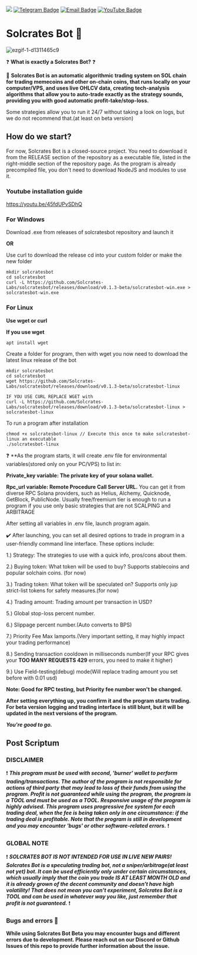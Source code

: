[![](https://dcbadge.limes.pink/api/server/ySvyXEFZAK)](https://discord.gg/ySvyXEFZAK)
[![Telegram Badge](https://img.shields.io/badge/Telegram-blue?style=flat-square&logo=telegram&logoColor=FFFFFF&labelColor=48cae0&color=48cae0)](https://t.me/solcrateslabs)
[![Email Badge](https://img.shields.io/badge/Contact-magenta?style=flat-square&logo=Gmail&logoColor=FFFFFF&labelColor=992580&color=FF00FF)](mailto:contact@solcrateslabs.tech)
[![YouTube Badge](https://img.shields.io/badge/YouTube-red?style=flat-square&logo=youtube&logoColor=FFFFFF)](https://www.youtube.com/channel/UCM_Dpg2VuwMwvJOfQve2olg)

# Solcrates Bot 🤖
![ezgif-1-d1311465c9](https://github.com/user-attachments/assets/1e6a2a77-bf4f-4a62-abeb-e68ec5849bc2)

❓ **What is exactly a Solcrates Bot?** ❓

🤖 **Solcrates Bot is an automatic algorithmic trading system on SOL chain for trading memecoins and other on-chain coins, that runs locally on your computer/VPS, and uses live OHLCV data, creating tech-analysis algorithms that allow you to auto-trade exactly as the strategy sounds, providing you with good automatic profit-take/stop-loss.**

Some strategies allow you to run it 24/7 without taking a look on logs, but we do not recommend that.(at least on beta version)


## How do we start?
For now, Solcrates Bot is a closed-source project. You need to download it from the RELEASE section of the repository as a executable file, listed in the right-middle section of the repository page. As the program is already precompiled file, you don't need to download NodeJS and modules to use it.

### Youtube installation guide
https://youtu.be/45fdUPvSDhQ

### For Windows
Download .exe from releases of solcratesbot repository and launch it

**OR**

Use curl to download the release
cd into your custom folder or make the new folder

```
mkdir solcratesbot
cd solcratesbot
curl -L https://github.com/Solcrates-Labs/solcratesbot/releases/download/v0.1.3-beta/solcratesbot-win.exe > solcratesbot-win.exe
```

### For Linux
**Use wget or curl**

**If you use wget**

```apt install wget```

Create a folder for program, then with wget you now need to download the latest linux release of the bot

```
mkdir solcratesbot
cd solcratesbot
wget https://github.com/Solcrates-Labs/solcratesbot/releases/download/v0.1.3-beta/solcratesbot-linux

IF YOU USE CURL REPLACE WGET with
curl -L https://github.com/Solcrates-Labs/solcratesbot/releases/download/v0.1.3-beta/solcratesbot-linux > solcratesbot-linux
```

To run a program after installation

```
chmod +x solcratesbot-linux // Execute this once to make solcratesbot-linux an executable
./solcratesbot-linux
```

❓ **As the program starts, it will create .env file for environmental variables(stored only on your PC/VPS) to list in:

**Private_key variable: The private key of your solana wallet.**

**Rpc_url variable: Remote Procedure Call Server URL.**
You can get it from diverse RPC Solana providers, such as Helius, Alchemy, Quicknode, GetBlock, PublicNode. Usually free/freemium tier is enough to run a program if you use only basic strategies that are not SCALPING and ARBITRAGE


After setting all variables in .env file, launch program again.

✔️ After launching, you can set all desired options to trade in program in a user-friendly command line interface. These options include:

1.) Strategy: The strategies to use with a quick info, pros/cons about them.

2.) Buying token: What token will be used to buy? Supports stablecoins and popular solchain coins. (for now)

3.) Trading token: What token will be speculated on? Supports only jup strict-list tokens for safety measures.(for now)

4.) Trading amount: Trading amount per transaction in USD?

5.) Global stop-loss percent number.

6.) Slippage percent number.(Auto converts to BPS)

7.) Priority Fee Max lamports.(Very important setting, it may highly impact your trading performance)

8.) Sending transaction cooldown in milliseconds number(If your RPC gives your **TOO MANY REQUESTS 429** errors, you need to make it higher)

9.) Use Field-testing(debug) mode(Will replace trading amount you set before with 0.01 usd)

__Note: Good for RPC testing, but Priority fee number won't be changed.__

**After setting everything up, you confirm it and the program starts trading. For beta version logging and trading interface is still blunt, but it will be updated in the next versions of the program.**

***You're good to go.***

## Post Scriptum
### DISCLAIMER
❗ ***This program must be used with second, 'burner' wallet to perform trading/transactions. The author of the program is not responsible for actions of third party that may lead to loss of their funds from using the program. Profit is not guaranteed while using the program, the program is a TOOL and must be used as a TOOL. Responsive usage of the program is highly advised. This program uses progressive fee system for each trading deal, when the fee is being taken only in one circumstance: if the trading deal is profitable. Note that the program is still in development and you may encounter 'bugs' or other software-related errors.*** ❗

### GLOBAL NOTE 
❗ ***SOLCRATES BOT IS NOT INTENDED FOR USE IN LIVE NEW PAIRS! Solcrates Bot is a speculating trading bot, not a sniper/arbitrage(at least not yet) bot. It can be used efficiently only under certain circumstances, which usually imply that the coin you trade IS AT LEAST MONTH OLD and it is already grown of the decent community and doesn't have high volatility! That does not mean you can't experiment, Solcrates Bot is a TOOL and can be used in whatever way you like, just remember that profit is not guaranteed.*** ❗

### Bugs and errors 🐞
**While using Solcrates Bot Beta you may encounter bugs and different errors due to development. Please reach out on our Discord or Github Issues of this repo to provide further information about the issue.**
